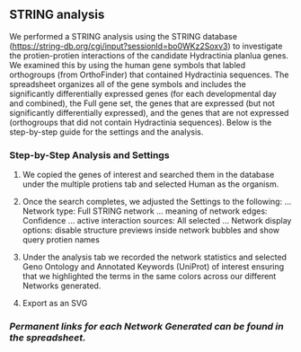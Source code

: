 ## STRING analysis 

We performed a STRING analysis using the STRING database (https://string-db.org/cgi/input?sessionId=bo0WKz2Soxv3) to investigate the protien-protien interactions of the candidate Hydractinia planlua genes. We examined this by using the human gene symbols that labled orthogroups (from OrthoFinder) that contained Hydractinia sequences. The spreadsheet organizes all of the gene symbols and includes the significantly differentially expressed genes (for each developmental day and combined), the Full gene set, the genes that are expressed (but not significantly differentially expressed), and the genes that are not expressed (orthogroups that did not contain Hydractinia sequences). Below is the step-by-step guide for the settings and the analysis. 


### Step-by-Step Analysis and Settings

1. We copied the genes of interest and searched them in the database under the multiple protiens tab and selected Human as the organism. 

2. Once the search completes, we adjusted the Settings to the following: 
  ... Network type: Full STRING network
  ... meaning of network edges: Confidence
  ... active interaction sources: All selected
  ... Network display options: disable structure previews inside network bubbles and show query protien names

3. Under the analysis tab we recorded the network statistics and selected Geno Ontology and Annotated Keywords (UniProt) of interest ensuring that we highlighted the terms in the same colors across our different Networks generated.

4. Export as an SVG

### _**Permanent links for each Network Generated can be found in the spreadsheet.**_
  
